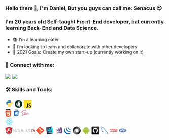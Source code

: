 ### Hello there 👋, I'm Daniel, But you guys can call me: Senacus 😉

<p align="center">
  <h3 color="blue"> I'm 20 years old Self-taught Front-End developer, but currently learning Back-End and Data Science.</h3>
</p>

- 📚 I’m a learning eater
- 🤝 I’m looking to learn and collaborate with other developers
- 🥅 2021 Goals: Create my own start-up (currently working on it)



### 🤙 Connect with me:


[<img align="left" width="22px" src="https://cdn.jsdelivr.net/npm/simple-icons@v3/icons/linkedin.svg" />][linkedin]

[<img align="left"  width="22px" src="https://cdn.jsdelivr.net/npm/simple-icons@v3/icons/instagram.svg" />][instagram]

<br />

### 🛠️ Skills  and Tools:

<p align="center">

  <code><img title="Python" height="25" src="https://github.com/DanielSenacus/DanielSenacus/blob/master/images/python-original.svg"></code>
  <code><img title="Django" height="25" src="https://github.com/DanielSenacus/DanielSenacus/blob/master/images/django.png"></code>
  <code><img title="Javascript" height="25" src="https://github.com/DanielSenacus/DanielSenacus/blob/master/images/javascript.svg"></code>  
  <code><img title="HTML5" height="25" src="https://github.com/DanielSenacus/DanielSenacus/blob/master/images/html5.svg"></code>
  <code><img title="CSS" height="25" src="https://github.com/DanielSenacus/DanielSenacus/blob/master/images/css.svg"></code>
  <code><img title="SASS" height="25" src="https://github.com/DanielSenacus/DanielSenacus/blob/master/images/sass.svg"></code>  
  <code><img title="React" height="25" src="https://github.com/DanielSenacus/DanielSenacus/blob/master/images/react-original.svg"></code>  
  <code><img title="AngularJS" height="25" src="https://github.com/DanielSenacus/DanielSenacus/blob/master/images/angularjs.png"></code>
  <code><img title="Git" height="25" src="https://github.com/DanielSenacus/DanielSenacus/blob/master/images/git-original.svg"></code> 
  <code><img title="Visual Studio Code" height="25" src="https://github.com/DanielSenacus/DanielSenacus/blob/master/images/vscode.png"></code>
  <code><img title="Microsoft Visual Studio" height="25" src="https://github.com/DanielSenacus/DanielSenacus/blob/master/images/visualstudio.png"></code>
  <code><img title="JQuery" height="25" src="https://github.com/DanielSenacus/DanielSenacus/blob/master/images/jquery-original.svg"></code>
  <code><img title="JSON" height="25" src="https://github.com/DanielSenacus/DanielSenacus/blob/master/images/json.svg"></code>
  <code><img title="Android" height="25" src="https://github.com/DanielSenacus/DanielSenacus/blob/master/images/android.svg"></code>
  <code><img title="GitHub" height="25" src="https://github.com/DanielSenacus/DanielSenacus/blob/master/images/github.svg"></code>
  <code><img title="MySQL" height="25" src="https://github.com/DanielSenacus/DanielSenacus/blob/master/images/mysql.svg"></code>
  <code><img title="npm" height="25" src="https://github.com/DanielSenacus/DanielSenacus/blob/master/images/npm.svg"></code>
  <code><img title="PHP" height="25" src="https://github.com/DanielSenacus/DanielSenacus/blob/master/images/php.svg"></code>
 
</p>


[instagram]: https://www.instagram.com/danielsenacus/
[linkedin]: https://www.linkedin.com/in/daniel-senacus-33722320a/

